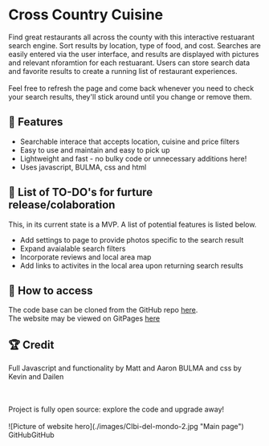 # Cross Country Cuisine

Find great restaurants all across the county with this interactive restuarant search engine. Sort results by location, type of food, and cost. Searches are easily entered via the user interface, and results are displayed with pictures and relevant nforamtion for each restuarant. Users can store search data and favorite results to create a running list of restaurant experiences. 
<br><br>
Feel free to refresh the page and come back whenever you need to check your search results, they'll stick around until you change or remove them.
<br>
## :memo: Features
 - Searchable interace that accepts location, cuisine and price filters
 - Easy to use and maintain and easy to pick up
 - Lightweight and fast - no bulky code or unnecessary additions here!
 - Uses javascript, BULMA, css and html
## :construction: List of TO-DO's for furture release/colaboration
This, in its current state is a MVP. A list of potential features is listed below.
 - Add settings to page to provide photos specific to the search result
 - Expand avaialable search filters
 - Incorporate reviews and local area map
 - Add links to activites in the local area upon returning search results 
## :key: How to access
The code base can be cloned from the GitHub repo [here](https://github.com/dai2119555/eataroundtheworld.git).
<br>
The website may be viewed on GitPages [here](https://mpityo.github.io/Daily-Planner/)
<br>
## :trophy: Credit
Full Javascript and functionality by Matt and Aaron
BULMA and css by Kevin and Dailen
<br>

<br>
<br>
Project is fully open source: explore the code and upgrade away!
<br>
<br>
![Picture of website hero](./images/CIbi-del-mondo-2.jpg "Main page")
GitHubGitHub


